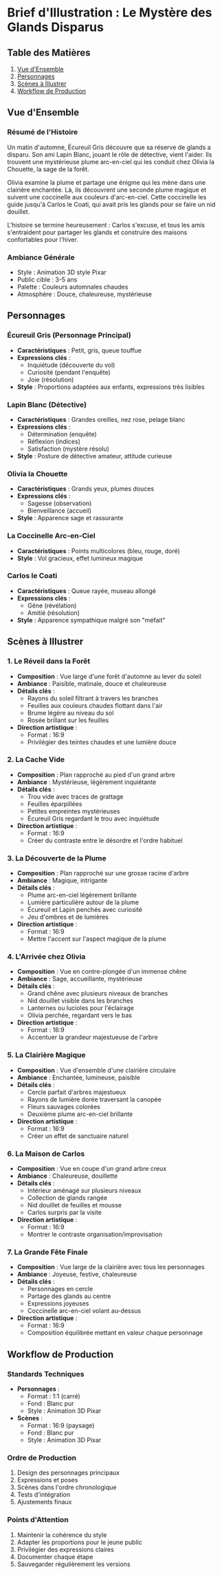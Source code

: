 # Brief d'Illustration : Le Mystère des Glands Disparus

## Table des Matières
1. [Vue d'Ensemble](#vue-densemble)
2. [Personnages](#personnages)
3. [Scènes à Illustrer](#scènes-à-illustrer)
4. [Workflow de Production](#workflow-de-production)

## Vue d'Ensemble

### Résumé de l'Histoire
Un matin d'automne, Écureuil Gris découvre que sa réserve de glands a disparu. Son ami Lapin Blanc, jouant le rôle de détective, vient l'aider. Ils trouvent une mystérieuse plume arc-en-ciel qui les conduit chez Olivia la Chouette, la sage de la forêt.

Olivia examine la plume et partage une énigme qui les mène dans une clairière enchantée. Là, ils découvrent une seconde plume magique et suivent une coccinelle aux couleurs d'arc-en-ciel. Cette coccinelle les guide jusqu'à Carlos le Coati, qui avait pris les glands pour se faire un nid douillet.

L'histoire se termine heureusement : Carlos s'excuse, et tous les amis s'entraident pour partager les glands et construire des maisons confortables pour l'hiver.

### Ambiance Générale
- Style : Animation 3D style Pixar
- Public cible : 3-5 ans
- Palette : Couleurs automnales chaudes
- Atmosphère : Douce, chaleureuse, mystérieuse

## Personnages

### Écureuil Gris (Personnage Principal)
- **Caractéristiques** : Petit, gris, queue touffue
- **Expressions clés** :
  * Inquiétude (découverte du vol)
  * Curiosité (pendant l'enquête)
  * Joie (résolution)
- **Style** : Proportions adaptées aux enfants, expressions très lisibles

### Lapin Blanc (Détective)
- **Caractéristiques** : Grandes oreilles, nez rose, pelage blanc
- **Expressions clés** :
  * Détermination (enquête)
  * Réflexion (indices)
  * Satisfaction (mystère résolu)
- **Style** : Posture de détective amateur, attitude curieuse

### Olivia la Chouette
- **Caractéristiques** : Grands yeux, plumes douces
- **Expressions clés** :
  * Sagesse (observation)
  * Bienveillance (accueil)
- **Style** : Apparence sage et rassurante

### La Coccinelle Arc-en-Ciel
- **Caractéristiques** : Points multicolores (bleu, rouge, doré)
- **Style** : Vol gracieux, effet lumineux magique

### Carlos le Coati
- **Caractéristiques** : Queue rayée, museau allongé
- **Expressions clés** :
  * Gêne (révélation)
  * Amitié (résolution)
- **Style** : Apparence sympathique malgré son "méfait"

## Scènes à Illustrer

### 1. Le Réveil dans la Forêt
- **Composition** : Vue large d'une forêt d'automne au lever du soleil
- **Ambiance** : Paisible, matinale, douce et chaleureuse
- **Détails clés** :
  * Rayons du soleil filtrant à travers les branches
  * Feuilles aux couleurs chaudes flottant dans l'air
  * Brume légère au niveau du sol
  * Rosée brillant sur les feuilles
- **Direction artistique** : 
  * Format : 16:9
  * Privilégier des teintes chaudes et une lumière douce

### 2. La Cache Vide
- **Composition** : Plan rapproché au pied d'un grand arbre
- **Ambiance** : Mystérieuse, légèrement inquiétante
- **Détails clés** :
  * Trou vide avec traces de grattage
  * Feuilles éparpillées
  * Petites empreintes mystérieuses
  * Écureuil Gris regardant le trou avec inquiétude
- **Direction artistique** : 
  * Format : 16:9
  * Créer du contraste entre le désordre et l'ordre habituel

### 3. La Découverte de la Plume
- **Composition** : Plan rapproché sur une grosse racine d'arbre
- **Ambiance** : Magique, intrigante
- **Détails clés** :
  * Plume arc-en-ciel légèrement brillante
  * Lumière particulière autour de la plume
  * Écureuil et Lapin penchés avec curiosité
  * Jeu d'ombres et de lumières
- **Direction artistique** : 
  * Format : 16:9
  * Mettre l'accent sur l'aspect magique de la plume

### 4. L'Arrivée chez Olivia
- **Composition** : Vue en contre-plongée d'un immense chêne
- **Ambiance** : Sage, accueillante, mystérieuse
- **Détails clés** :
  * Grand chêne avec plusieurs niveaux de branches
  * Nid douillet visible dans les branches
  * Lanternes ou lucioles pour l'éclairage
  * Olivia perchée, regardant vers le bas
- **Direction artistique** : 
  * Format : 16:9
  * Accentuer la grandeur majestueuse de l'arbre

### 5. La Clairière Magique
- **Composition** : Vue d'ensemble d'une clairière circulaire
- **Ambiance** : Enchantée, lumineuse, paisible
- **Détails clés** :
  * Cercle parfait d'arbres majestueux
  * Rayons de lumière dorée traversant la canopée
  * Fleurs sauvages colorées
  * Deuxième plume arc-en-ciel brillante
- **Direction artistique** : 
  * Format : 16:9
  * Créer un effet de sanctuaire naturel

### 6. La Maison de Carlos
- **Composition** : Vue en coupe d'un grand arbre creux
- **Ambiance** : Chaleureuse, douillette
- **Détails clés** :
  * Intérieur aménagé sur plusieurs niveaux
  * Collection de glands rangée
  * Nid douillet de feuilles et mousse
  * Carlos surpris par la visite
- **Direction artistique** : 
  * Format : 16:9
  * Montrer le contraste organisation/improvisation

### 7. La Grande Fête Finale
- **Composition** : Vue large de la clairière avec tous les personnages
- **Ambiance** : Joyeuse, festive, chaleureuse
- **Détails clés** :
  * Personnages en cercle
  * Partage des glands au centre
  * Expressions joyeuses
  * Coccinelle arc-en-ciel volant au-dessus
- **Direction artistique** : 
  * Format : 16:9
  * Composition équilibrée mettant en valeur chaque personnage

## Workflow de Production

### Standards Techniques
- **Personnages** :
  * Format : 1:1 (carré)
  * Fond : Blanc pur
  * Style : Animation 3D Pixar
- **Scènes** :
  * Format : 16:9 (paysage)
  * Fond : Blanc pur
  * Style : Animation 3D Pixar

### Ordre de Production
1. Design des personnages principaux
2. Expressions et poses
3. Scènes dans l'ordre chronologique
4. Tests d'intégration
5. Ajustements finaux

### Points d'Attention
1. Maintenir la cohérence du style
2. Adapter les proportions pour le jeune public
3. Privilégier des expressions claires
4. Documenter chaque étape
5. Sauvegarder régulièrement les versions